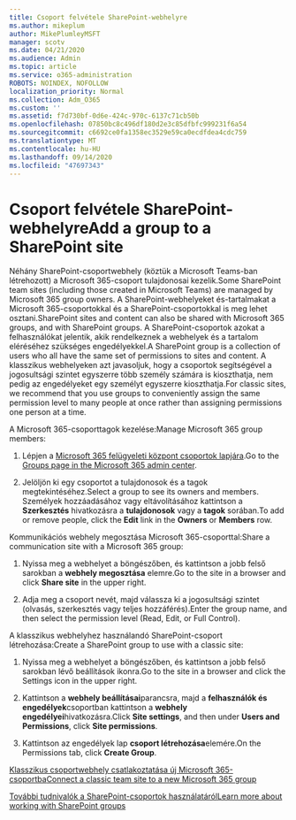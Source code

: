 ```yaml
---
title: Csoport felvétele SharePoint-webhelyre
ms.author: mikeplum
author: MikePlumleyMSFT
manager: scotv
ms.date: 04/21/2020
ms.audience: Admin
ms.topic: article
ms.service: o365-administration
ROBOTS: NOINDEX, NOFOLLOW
localization_priority: Normal
ms.collection: Adm_O365
ms.custom: ''
ms.assetid: f7d730bf-0d6e-424c-970c-6137c71cb50b
ms.openlocfilehash: 07850bc8c496df180d2e3c85dfbfc999231f6a54
ms.sourcegitcommit: c6692ce0fa1358ec3529e59ca0ecdfdea4cdc759
ms.translationtype: MT
ms.contentlocale: hu-HU
ms.lasthandoff: 09/14/2020
ms.locfileid: "47697343"
---
```

# <a name="add-a-group-to-a-sharepoint-site"></a><span data-ttu-id="bee2d-102">Csoport felvétele SharePoint-webhelyre</span><span class="sxs-lookup"><span data-stu-id="bee2d-102">Add a group to a SharePoint site</span></span>

<span data-ttu-id="bee2d-103">Néhány SharePoint-csoportwebhely (köztük a Microsoft Teams-ban létrehozott) a Microsoft 365-csoport tulajdonosai kezelik.</span><span class="sxs-lookup"><span data-stu-id="bee2d-103">Some SharePoint team sites (including those created in Microsoft Teams) are managed by Microsoft 365 group owners.</span></span> <span data-ttu-id="bee2d-104">A SharePoint-webhelyeket és-tartalmakat a Microsoft 365-csoportokkal és a SharePoint-csoportokkal is meg lehet osztani.</span><span class="sxs-lookup"><span data-stu-id="bee2d-104">SharePoint sites and content can also be shared with Microsoft 365 groups, and with SharePoint groups.</span></span> <span data-ttu-id="bee2d-105">A SharePoint-csoportok azokat a felhasználókat jelentik, akik rendelkeznek a webhelyek és a tartalom eléréséhez szükséges engedélyekkel.</span><span class="sxs-lookup"><span data-stu-id="bee2d-105">A SharePoint group is a collection of users who all have the same set of permissions to sites and content.</span></span> <span data-ttu-id="bee2d-106">A klasszikus webhelyeken azt javasoljuk, hogy a csoportok segítségével a jogosultsági szintet egyszerre több személy számára is kioszthatja, nem pedig az engedélyeket egy személyt egyszerre kioszthatja.</span><span class="sxs-lookup"><span data-stu-id="bee2d-106">For classic sites, we recommend that you use groups to conveniently assign the same permission level to many people at once rather than assigning permissions one person at a time.</span></span>
  
<span data-ttu-id="bee2d-107">A Microsoft 365-csoporttagok kezelése:</span><span class="sxs-lookup"><span data-stu-id="bee2d-107">Manage Microsoft 365 group members:</span></span>
  
1. <span data-ttu-id="bee2d-108">Lépjen a [Microsoft 365 felügyeleti központ csoportok lapjára](https://portal.office.com/adminportal/home#/groups).</span><span class="sxs-lookup"><span data-stu-id="bee2d-108">Go to the [Groups page in the Microsoft 365 admin center](https://portal.office.com/adminportal/home#/groups).</span></span>
    
2. <span data-ttu-id="bee2d-109">Jelöljön ki egy csoportot a tulajdonosok és a tagok megtekintéséhez.</span><span class="sxs-lookup"><span data-stu-id="bee2d-109">Select a group to see its owners and members.</span></span> <span data-ttu-id="bee2d-110">Személyek hozzáadásához vagy eltávolításához kattintson a **Szerkesztés** hivatkozásra a **tulajdonosok** vagy a **tagok** sorában.</span><span class="sxs-lookup"><span data-stu-id="bee2d-110">To add or remove people, click the **Edit** link in the **Owners** or **Members** row.</span></span> 
    
<span data-ttu-id="bee2d-111">Kommunikációs webhely megosztása Microsoft 365-csoporttal:</span><span class="sxs-lookup"><span data-stu-id="bee2d-111">Share a communication site with a Microsoft 365 group:</span></span>
  
1. <span data-ttu-id="bee2d-112">Nyissa meg a webhelyet a böngészőben, és kattintson a jobb felső sarokban a **webhely megosztása** elemre.</span><span class="sxs-lookup"><span data-stu-id="bee2d-112">Go to the site in a browser and click **Share site** in the upper right.</span></span> 
    
2. <span data-ttu-id="bee2d-113">Adja meg a csoport nevét, majd válassza ki a jogosultsági szintet (olvasás, szerkesztés vagy teljes hozzáférés).</span><span class="sxs-lookup"><span data-stu-id="bee2d-113">Enter the group name, and then select the permission level (Read, Edit, or Full Control).</span></span>
    
<span data-ttu-id="bee2d-114">A klasszikus webhelyhez használandó SharePoint-csoport létrehozása:</span><span class="sxs-lookup"><span data-stu-id="bee2d-114">Create a SharePoint group to use with a classic site:</span></span>
  
1. <span data-ttu-id="bee2d-115">Nyissa meg a webhelyet a böngészőben, és kattintson a jobb felső sarokban lévő beállítások ikonra.</span><span class="sxs-lookup"><span data-stu-id="bee2d-115">Go to the site in a browser and click the Settings icon in the upper right.</span></span>
    
2. <span data-ttu-id="bee2d-116">Kattintson a **webhely beállításai**parancsra, majd a **felhasználók és engedélyek**csoportban kattintson a **webhely engedélyei**hivatkozásra.</span><span class="sxs-lookup"><span data-stu-id="bee2d-116">Click **Site settings**, and then under **Users and Permissions**, click **Site permissions**.</span></span>
    
3. <span data-ttu-id="bee2d-117">Kattintson az engedélyek lap **csoport létrehozása**elemére.</span><span class="sxs-lookup"><span data-stu-id="bee2d-117">On the Permissions tab, click **Create Group**.</span></span>
    
[<span data-ttu-id="bee2d-118">Klasszikus csoportwebhely csatlakoztatása új Microsoft 365-csoportba</span><span class="sxs-lookup"><span data-stu-id="bee2d-118">Connect a classic team site to a new Microsoft 365 group</span></span>](https://go.microsoft.com/fwlink/?linkid=2008654)
  
[<span data-ttu-id="bee2d-119">További tudnivalók a SharePoint-csoportok használatáról</span><span class="sxs-lookup"><span data-stu-id="bee2d-119">Learn more about working with SharePoint groups</span></span>](https://go.microsoft.com/fwlink/?linkid=874658)
  

